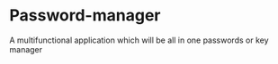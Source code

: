 # Password-manager
A multifunctional application which will be all in one passwords or key manager 
